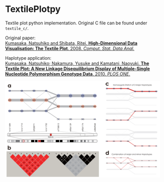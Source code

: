 # TextilePlotpy
Textile plot python implementation. Original C file can be found under `textile_c/`.

Original paper:\
[Kumasaka, Natsuhiko and Shibata, Ritei. **High-Dimensional Data Visualisation: The Textile Plot**. 2008. _Comput. Stat. Data Anal._](https://doi.org/10.1016/j.csda.2007.11.016)

Haplotype application:\
[Kumasaka, Natsuhiko; Nakamura, Yusuke and Kamatani, Naoyuki. **The Textile Plot: A New Linkage Disequilibrium Display of Multiple-Single Nucleotide Polymorphism Genotype Data**. 2010. _PLOS ONE_.](https://doi.org/10.1371/journal.pone.0010207)

<img src="https://raw.githubusercontent.com/ScottMastro/TextilePlotpy/main/haps.png" width="500px">
